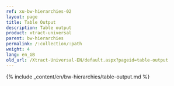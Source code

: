```yaml
---
ref: xu-bw-hierarchies-02
layout: page
title: Table Output
description: Table output
product: xtract-universal
parent: bw-hierarchies
permalink: /:collection/:path
weight: 4
lang: en_GB
old_url: /Xtract-Universal-EN/default.aspx?pageid=table-output
---
```


{% include _content/en/bw-hierarchies/table-output.md %}